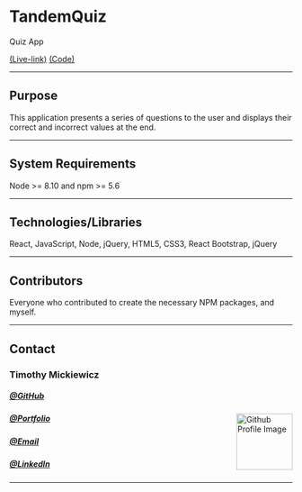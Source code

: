 # TandemQuiz
<p>Quiz App</p>
<a align="right" href="" class="live">(Live-link)</a>
<a align="left" href="" class="code">(Code)</a>
<hr>
<h2>Purpose</h2>
<p>This application presents a series of questions to the user and displays their correct and incorrect values at the end.
</p>
<hr>
<h2>System Requirements</h2>
<p>Node >= 8.10 and npm >= 5.6 </p>
<hr>
<h2>Technologies/Libraries</h2>
<p>React, JavaScript, Node, jQuery, HTML5, CSS3, React Bootstrap, jQuery</p>
<hr>
<h2>Contributors</h2>
<p>Everyone who contributed to create the necessary NPM packages, and myself.
<hr>
<h2>Contact</h2>
<h3>Timothy Mickiewicz</h3>
<h5><a href= "https://github.com/timothymickiewicz">@GitHub</a></h5>
<img align="right" width="100" height="100" src="https://avatars3.githubusercontent.com/u/58575568?s=460&u=e0c95a7868c9b618cec0181a153e0e5f25cd2d25&v=4" alt="Github Profile Image">
<h5><a href= "https://timothymickiewicz.github.io/">@Portfolio</a></h5>  
<h5><a href= "mailto:timothy.mickiewicz@gmail.com">@Email</a></h5>       
<h5><a href= "https://www.linkedin.com/in/timothymickiewicz1995/">@LinkedIn</a></h5>
<hr>
